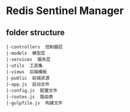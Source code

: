 # Redis Sentinel Manager

## folder structure

```
|-controllers  控制器层
|-models  模型层
|-services  服务层
|-utils  工具集
|-views  后端模板
|-public  前端资源
|-app.js  启动文件
|-config.js  配置文件
|-routes.js  路由表
|-gulpfile.js  构建文件
```


